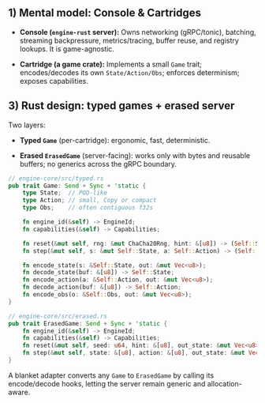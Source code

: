 ## 1) Mental model: Console & Cartridges

- **Console (`engine-rust` server):** Owns networking (gRPC/tonic), batching, streaming backpressure, metrics/tracing, buffer reuse, and registry lookups. It is game-agnostic.
    
- **Cartridge (a game crate):** Implements a small `Game` trait; encodes/decodes its own `State/Action/Obs`; enforces determinism; exposes capabilities.


## 3) Rust design: typed games + erased server

Two layers:

- **Typed `Game`** (per-cartridge): ergonomic, fast, deterministic.
    
- **Erased `ErasedGame`** (server-facing): works only with bytes and reusable buffers; no generics across the gRPC boundary.
    

```rust
// engine-core/src/typed.rs
pub trait Game: Send + Sync + 'static {
    type State;  // POD-like
    type Action; // small, Copy or compact
    type Obs;    // often contiguous f32s

    fn engine_id(&self) -> EngineId;
    fn capabilities(&self) -> Capabilities;

    fn reset(&mut self, rng: &mut ChaCha20Rng, hint: &[u8]) -> (Self::State, Self::Obs);
    fn step(&mut self, s: &mut Self::State, a: Self::Action) -> (Self::Obs, f32, bool);

    fn encode_state(s: &Self::State, out: &mut Vec<u8>);
    fn decode_state(buf: &[u8]) -> Self::State;
    fn encode_action(a: &Self::Action, out: &mut Vec<u8>);
    fn decode_action(buf: &[u8]) -> Self::Action;
    fn encode_obs(o: &Self::Obs, out: &mut Vec<u8>);
}

// engine-core/src/erased.rs
pub trait ErasedGame: Send + Sync + 'static {
    fn engine_id(&self) -> EngineId;
    fn capabilities(&self) -> Capabilities;
    fn reset(&mut self, seed: u64, hint: &[u8], out_state: &mut Vec<u8>, out_obs: &mut Vec<u8>);
    fn step(&mut self, state: &[u8], action: &[u8], out_state: &mut Vec<u8>, out_obs: &mut Vec<u8>) -> (f32, bool);
}
```

A blanket adapter converts any `Game` to `ErasedGame` by calling its encode/decode hooks, letting the server remain generic and allocation-aware.